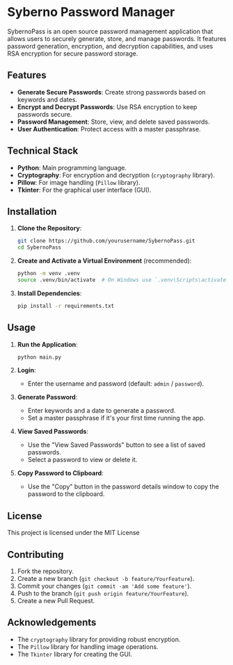 # Syberno Password Manager

SybernoPass is an open source password management application that allows users to securely generate, store, and manage passwords. It features password generation, encryption, and decryption capabilities, and uses RSA encryption for secure password storage.

## Features

- **Generate Secure Passwords**: Create strong passwords based on keywords and dates.
- **Encrypt and Decrypt Passwords**: Use RSA encryption to keep passwords secure.
- **Password Management**: Store, view, and delete saved passwords.
- **User Authentication**: Protect access with a master passphrase.

## Technical Stack

- **Python**: Main programming language.
- **Cryptography**: For encryption and decryption (`cryptography` library).
- **Pillow**: For image handling (`Pillow` library).
- **Tkinter**: For the graphical user interface (GUI).

## Installation

1. **Clone the Repository**:

    ```bash
    git clone https://github.com/yourusername/SybernoPass.git
    cd SybernoPass
    ```

2. **Create and Activate a Virtual Environment** (recommended):

    ```bash
    python -m venv .venv
    source .venv/bin/activate  # On Windows use `.venv\Scripts\activate`
    ```

3. **Install Dependencies**:

    ```bash
    pip install -r requirements.txt
    ```

## Usage

1. **Run the Application**:

    ```bash
    python main.py
    ```

2. **Login**:
    - Enter the username and password (default: `admin` / `password`).

3. **Generate Password**:
    - Enter keywords and a date to generate a password.
    - Set a master passphrase if it's your first time running the app.

4. **View Saved Passwords**:
    - Use the "View Saved Passwords" button to see a list of saved passwords.
    - Select a password to view or delete it.

5. **Copy Password to Clipboard**:
    - Use the "Copy" button in the password details window to copy the password to the clipboard.


## License

This project is licensed under the MIT License

## Contributing

1. Fork the repository.
2. Create a new branch (`git checkout -b feature/YourFeature`).
3. Commit your changes (`git commit -am 'Add some feature'`).
4. Push to the branch (`git push origin feature/YourFeature`).
5. Create a new Pull Request.

## Acknowledgements

- The `cryptography` library for providing robust encryption.
- The `Pillow` library for handling image operations.
- The `Tkinter` library for creating the GUI.

